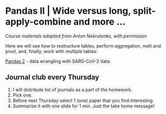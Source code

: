 # Pandas II | Wide versus long, split-apply-combine and more ...

*Course materials adapted from Anton Nekrutenko, with permission*

Here we will see how to restructure tables, perform aggregation, melt and pivot, and, finally, work with multiple tables:

[Pandas 2](https://colab.research.google.com/github/shaunmahony/BMMB554-2022/blob/master/ipynb/Pandas2.ipynb) - data wrangling with SARS-CoV-2 data.

## Journal club every Thursday

1. I will distribute list of journals as a part of the homework.
1. Pick one.
1. Before next Thursday select 1 (one) paper that you find interesting.
1. Summarize it with one slide for 1 min. Just the take home message!
